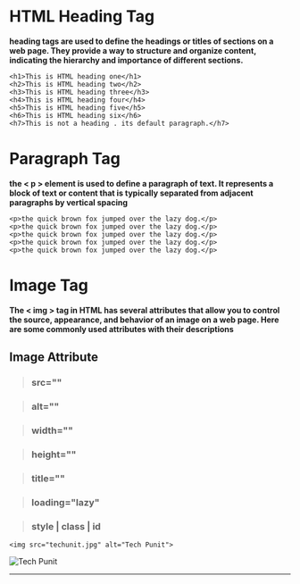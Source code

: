 # HTML Heading Tag

**heading tags are used to define the headings or titles of sections on a web page. They provide a way to structure and organize content, indicating the hierarchy and importance of different sections.**

```
<h1>This is HTML heading one</h1>
<h2>This is HTML heading two</h2>
<h3>This is HTML heading three</h3>
<h4>This is HTML heading four</h4>
<h5>This is HTML heading five</h5>
<h6>This is HTML heading six</h6>
<h7>This is not a heading . its default paragraph.</h7>
```

# Paragraph Tag

**the < p > element is used to define a paragraph of text. It represents a block of text or content that is typically separated from adjacent paragraphs by vertical spacing**

```
<p>the quick brown fox jumped over the lazy dog.</p>
<p>the quick brown fox jumped over the lazy dog.</p>
<p>the quick brown fox jumped over the lazy dog.</p>
<p>the quick brown fox jumped over the lazy dog.</p>
<p>the quick brown fox jumped over the lazy dog.</p>
```

# Image Tag

**The < img > tag in HTML has several attributes that allow you to control the source, appearance, and behavior of an image on a web page. Here are some commonly used attributes with their descriptions**

## Image Attribute

> ### src=""

> ### alt=""

> ### width=""

> ### height=""

> ### title=""

> ### loading="lazy"

> ### style | class | id

```
<img src="techunit.jpg" alt="Tech Punit">
```

<img src="./techunit.jpeg" alt="Tech Punit">

<hr>

